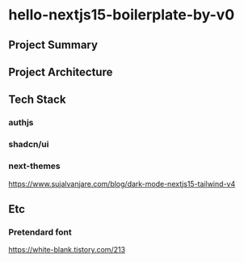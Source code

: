 # hello-nextjs15-boilerplate-by-v0

## Project Summary

## Project Architecture

## Tech Stack

### authjs

### shadcn/ui

### next-themes

https://www.sujalvanjare.com/blog/dark-mode-nextjs15-tailwind-v4

## Etc

### Pretendard font

https://white-blank.tistory.com/213

